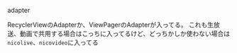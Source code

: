 adapter

RecyclerViewのAdapterか、ViewPagerのAdapterが入ってる。
これも生放送、動画で共用する場合はこっちに入ってるけど、どっちかしか使わない場合は`nicolive`、`nicovideo`に入ってる